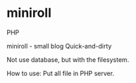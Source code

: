 miniroll
========

PHP

miniroll - small blog Quick-and-dirty

Not use database, but with the filesystem.

How to use:
Put all file in PHP server.
